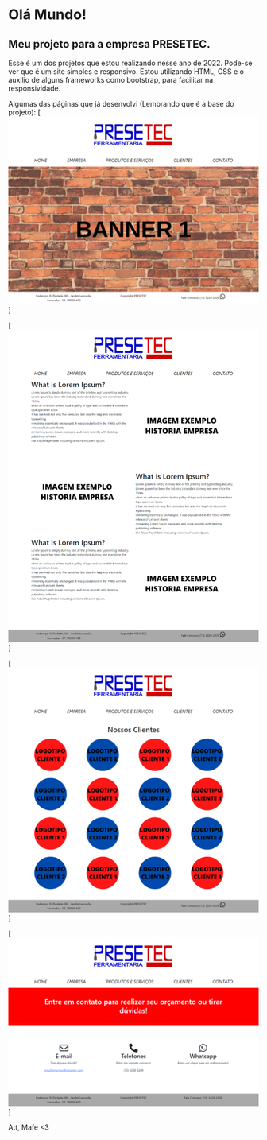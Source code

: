 # Olá Mundo!

## Meu projeto para a empresa PRESETEC.

Esse é um dos projetos que estou realizando nesse ano de 2022.
Pode-se ver que é um site simples e responsivo. 
Estou utilizando HTML, CSS e o auxilio de alguns frameworks como bootstrap, para facilitar na responsividade.

Algumas das páginas que já desenvolvi (Lembrando que é a base do projeto): 
[<img src="https://raw.githubusercontent.com/progmafe/presetec/master/print1.png"/>]

[<img src="https://raw.githubusercontent.com/progmafe/presetec/master/print4.png"/>]

[<img src="https://raw.githubusercontent.com/progmafe/presetec/master/print5.png"/>]

[<img src="https://raw.githubusercontent.com/progmafe/presetec/master/print6.png"/>]


Att, 
Mafe <3 
